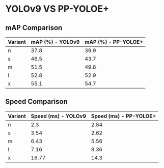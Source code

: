 ---
---
# YOLOv9 VS PP-YOLOE+

## mAP Comparison

| Variant | mAP (%) - YOLOv9 | mAP (%) - PP-YOLOE+ |
|---------|--------------------|--------------------|
| n | 37.8 | 39.9 |
| s | 46.5 | 43.7 |
| m | 51.5 | 49.8 |
| l | 52.8 | 52.9 |
| x | 55.1 | 54.7 |

## Speed Comparison

| Variant | Speed (ms) - YOLOv9 | Speed (ms) - PP-YOLOE+ |
|---------|-----------------------|-----------------------|
| n | 2.3 | 2.84 |
| s | 3.54 | 2.62 |
| m | 6.43 | 5.56 |
| l | 7.16 | 8.36 |
| x | 16.77 | 14.3 |
